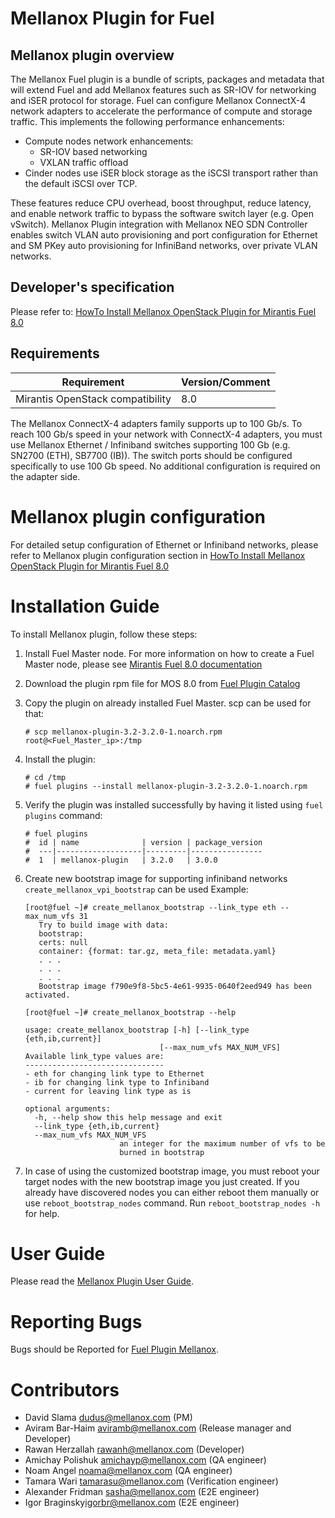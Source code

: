 Mellanox Plugin for Fuel
=======================

Mellanox plugin overview
------------------------

The Mellanox Fuel plugin is a bundle of scripts, packages and metadata that will extend Fuel
and add Mellanox features such as SR-IOV for networking and iSER protocol for storage.
Fuel can configure Mellanox ConnectX-4 network adapters to accelerate the performance of
compute and storage traffic.
This implements the following performance enhancements:

-  Compute nodes network enhancements:
    -    SR-IOV based networking
    -    VXLAN traffic offload
-  Cinder nodes use iSER block storage as the iSCSI transport rather than the default iSCSI over
TCP.

These features reduce CPU overhead, boost throughput, reduce latency, and enable network traffic
to bypass the software switch layer (e.g. Open vSwitch). Mellanox Plugin integration with Mellanox
NEO SDN Controller enables switch VLAN auto provisioning and port configuration for Ethernet and SM
PKey auto provisioning for InfiniBand networks, over private VLAN networks.

Developer's specification
-------------------------

Please refer to:
[HowTo Install Mellanox OpenStack Plugin for Mirantis Fuel
 8.0](https://community.mellanox.com/docs/DOC-2435)

Requirements
------------

| Requirement                      | Version/Comment |
|----------------------------------|-----------------|
| Mirantis OpenStack compatibility |  8.0            |

The Mellanox ConnectX-4 adapters family supports up to 100 Gb/s. To reach 100 Gb/s speed in your
network with ConnectX-4 adapters, you must use Mellanox Ethernet / Infiniband switches supporting
100 Gb (e.g. SN2700 (ETH), SB7700 (IB)). The switch ports should be configured specifically to
use 100 Gb speed. No additional configuration is required on the adapter side.

Mellanox plugin configuration
=============================

For detailed setup configuration of Ethernet or Infiniband networks, please refer to Mellanox plugin
configuration section in
[HowTo Install Mellanox OpenStack Plugin for Mirantis Fuel
 8.0](https://community.mellanox.com/docs/DOC-2435)

Installation Guide
==================

To install Mellanox plugin, follow these steps:

1. Install Fuel Master node. For more information on how to create a Fuel Master node, please see
[Mirantis Fuel 8.0 documentation](https://docs.mirantis.com/openstack/fuel/fuel-8.0/)


2. Download the plugin rpm file for MOS 8.0 from
[Fuel Plugin Catalog](https://www.mirantis.com/products/openstack-drivers-and-plugins/fuel-plugins)


3. Copy the plugin on already installed Fuel Master. scp can be used for that:

     ```
     # scp mellanox-plugin-3.2-3.2.0-1.noarch.rpm root@<Fuel_Master_ip>:/tmp
     ```

4. Install the plugin:

     ```
     # cd /tmp
     # fuel plugins --install mellanox-plugin-3.2-3.2.0-1.noarch.rpm
     ```

5. Verify the plugin was installed successfully by having it listed using ``fuel plugins`` command:

     ```
     # fuel plugins
     #  id | name              | version | package_version
     #  ---|-------------------|---------|----------------
     #  1  | mellanox-plugin   | 3.2.0   | 3.0.0
     ```

6. Create new bootstrap image for supporting infiniband networks ``create_mellanox_vpi_bootstrap``
can be used
    Example:

     ```
     [root@fuel ~]# create_mellanox_bootstrap --link_type eth --max_num_vfs 31
        Try to build image with data:
        bootstrap:
        certs: null
        container: {format: tar.gz, meta_file: metadata.yaml}
        . . .
        . . .
        . . .
        Bootstrap image f790e9f8-5bc5-4e61-9935-0640f2eed949 has been activated.

     [root@fuel ~]# create_mellanox_bootstrap --help

     usage: create_mellanox_bootstrap [-h] [--link_type {eth,ib,current}]
                                   [--max_num_vfs MAX_NUM_VFS]
     Available link_type values are:
     -------------------------------
     - eth for changing link type to Ethernet
     - ib for changing link type to Infiniband
     - current for leaving link type as is

     optional arguments:
       -h, --help show this help message and exit
       --link_type {eth,ib,current}
       --max_num_vfs MAX_NUM_VFS
                          an integer for the maximum number of vfs to be 
                          burned in bootstrap
     ```

7. In case of using the customized bootstrap image, you must reboot your target nodes with the
new bootstrap image you just created. If you already have discovered nodes you can either reboot
them manually or use `reboot_bootstrap_nodes` command.  Run `reboot_bootstrap_nodes -h` for help.

User Guide
==========

Please read the [Mellanox Plugin User Guide](doc/source).

Reporting Bugs
==============

Bugs should be Reported for [Fuel Plugin Mellanox](https://launchpad.net/~fuel-plugin-mellanox).

Contributors
============

* David Slama <dudus@mellanox.com> (PM)
* Aviram Bar-Haim <aviramb@mellanox.com> (Release manager and Developer)
* Rawan Herzallah <rawanh@mellanox.com> (Developer)
* Amichay Polishuk <amichayp@mellanox.com> (QA engineer)
* Noam Angel <noama@mellanox.com> (QA engineer)
* Tamara Wari <tamarasu@mellanox.com> (Verification engineer)
* Alexander Fridman <sasha@mellanox.com> (E2E engineer)
* Igor Braginsky<igorbr@mellanox.com> (E2E engineer)
